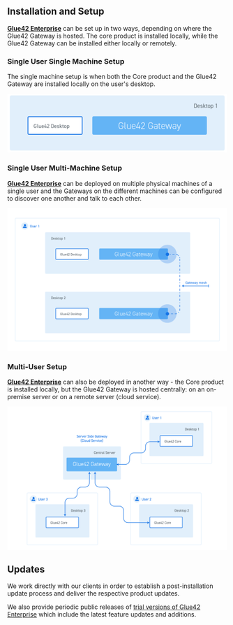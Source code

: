 ## Installation and Setup

[**Glue42 Enterprise**](https://glue42.com/enterprise/) can be set up in two ways, depending on where the Glue42 Gateway is hosted. The core product is installed locally, while the Glue42 Gateway can be installed either locally or remotely.  

### Single User Single Machine Setup

The single machine setup is when both the Core product and the Glue42 Gateway are installed locally on the user's desktop.

![Single Machine](../../../images/deployment/single-machine.png)

### Single User Multi-Machine Setup

[**Glue42 Enterprise**](https://glue42.com/enterprise/) can be deployed on multiple physical machines of a single user and the Gateways on the different machines can be configured to discover one another and talk to each other.

![Multi-Machine](../../../images/deployment/multi-machine.png)

### Multi-User Setup

[**Glue42 Enterprise**](https://glue42.com/enterprise/) can also be deployed in another way - the Core product is installed locally, but the Glue42 Gateway is hosted centrally: on an on-premise server or on a remote server (cloud service).

![Desktop Server Model](../../../images/deployment/desktop-server.png)

## Updates

We work directly with our clients in order to establish a post-installation update process and deliver the respective product updates. 

We also provide periodic public releases of [trial versions of Glue42 Enterprise](https://glue42.com/) which include the latest feature updates and additions. 